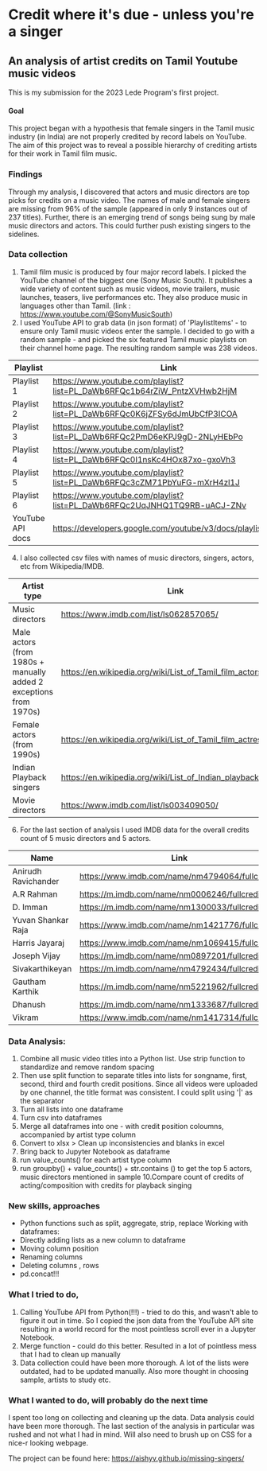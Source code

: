# Credit where it's due - unless you're a singer

## An analysis of artist credits on Tamil Youtube music videos

This is my submission for the 2023 Lede Program's first project. 

#### Goal
This project began with a hypothesis that female singers in the Tamil music industry (in India) are not properly credited by record labels on YouTube. The aim of this project was to reveal a possible hierarchy of crediting artists for their work in Tamil film music.

### Findings
Through my analysis, I discovered that actors and music directors are top picks for credits on a music video. The names of male and female singers are missing from 96% of the sample (appeared in only 9 instances out of 237 titles). Further, there is an emerging trend of songs being sung by male music directors and actors. This could further push existing singers to the sidelines. 

### Data collection
1. Tamil film music is produced by four major record labels. I picked the YouTube channel of the biggest one (Sony Music South). It publishes a wide variety of content such as music videos, movie trailers, music launches, teasers, live performances etc. They also produce music in languages other than Tamil. (link : https://www.youtube.com/@SonyMusicSouth)
2. I used YouTube API to grab data (in json format) of 'PlaylistItems' - to ensure only Tamil music videos enter the sample. I decided to go with a random sample - and picked the six featured Tamil music playlists on their channel home page. The resulting random sample was 238 videos.
   
  | Playlist | Link |
  |------|------| 
  | Playlist 1 | https://www.youtube.com/playlist?list=PL_DaWb6RFQc1b64rZiW_PntzXVHwb2HjM |
  | Playlist 2 | https://www.youtube.com/playlist?list=PL_DaWb6RFQc0K6jZFSy6dJmUbCfP3ICOA |
  | Playlist 3 | https://www.youtube.com/playlist?list=PL_DaWb6RFQc2PmD6eKPJ9gD-2NLyHEbPo |
  | Playlist 4 | https://www.youtube.com/playlist?list=PL_DaWb6RFQc0I1nsKc4HOx87xo-gxoVh3 |
  | Playlist 5 | https://www.youtube.com/playlist?list=PL_DaWb6RFQc3cZM71PbYuFG-mXrH4zl1J |
  | Playlist 6 | https://www.youtube.com/playlist?list=PL_DaWb6RFQc2UqJNHQ1TQ9RB-uACJ-ZNv |
  | YouTube API docs | https://developers.google.com/youtube/v3/docs/playlistItems |

4. I also collected csv files with names of music directors, singers, actors, etc from Wikipedia/IMDB.
   
  | Artist type | Link |
  |------|------| 
  | Music directors | https://www.imdb.com/list/ls062857065/ |
  | Male actors (from 1980s + manually added 2 exceptions from 1970s) | https://en.wikipedia.org/wiki/List_of_Tamil_film_actors |
  | Female actors (from 1990s) | https://en.wikipedia.org/wiki/List_of_Tamil_film_actresses |
  | Indian Playback singers | https://en.wikipedia.org/wiki/List_of_Indian_playback_singers |
  | Movie directors | https://www.imdb.com/list/ls003409050/ |

6. For the last section of analysis I used IMDB data for the overall credits count of 5 music directors and 5 actors.
   
  | Name | Link |
  |------|------| 
  | Anirudh Ravichander | https://www.imdb.com/name/nm4794064/fullcredits |
  | A.R Rahman | https://m.imdb.com/name/nm0006246/fullcredits |
  | D. Imman | https://m.imdb.com/name/nm1300033/fullcredits |
  | Yuvan Shankar Raja | https://www.imdb.com/name/nm1421776/fullcredits |
  | Harris Jayaraj | https://www.imdb.com/name/nm1069415/fullcredits |
  | Joseph Vijay | https://m.imdb.com/name/nm0897201/fullcredits |
  | Sivakarthikeyan | https://m.imdb.com/name/nm4792434/fullcredits |
  | Gautham Karthik | https://m.imdb.com/name/nm5221962/fullcredits |
  | Dhanush | https://m.imdb.com/name/nm1333687/fullcredits | 
  | Vikram | https://www.imdb.com/name/nm1417314/fullcredits |

### Data Analysis:
1. Combine all music video titles into a Python list. Use strip function to standardize and remove random spacing
2. Then use split function to separate titles into lists for songname, first, second, third and fourth credit positions. Since all videos were uploaded by one channel, the title format was consistent. I could split using '|' as the separator
3. Turn all lists into one dataframe
4. Turn csv into dataframes
5. Merge all dataframes into one - with credit position coloumns, accompanied by artist type column
6. Convert to xlsx > Clean up inconsistencies and blanks in excel
7. Bring back to Jupyter Notebook as dataframe
8. run value_counts() for each artist type column
9. run groupby() + value_counts() + str.contains () to get the top 5 actors, music directors mentioned in sample
10.Compare count of credits of acting/composition with credits for playback singing
   
### New skills, approaches
- Python functions such as split, aggregate, strip, replace
Working with dataframes:
- Directly adding lists as a new column to dataframe
- Moving column position
- Renaming columns
- Deleting columns , rows
- pd.concat!!!

### What I tried to do, 
1. Calling YouTube API from Python(!!!) - tried to do this, and wasn't able to figure it out in time. So I copied the json data from the YouTube API site resulting in a world record for the most pointless scroll ever in a Jupyter Notebook. 
2. Merge function - could do this better. Resulted in a lot of pointless mess that I had to clean up manually
3. Data collection could have been more thorough. A lot of the lists were outdated, had to be updated manually. Also more thought in choosing sample, artists to study etc.

### What I wanted to do, will probably do the next time
I spent too long on collecting and cleaning up the data. Data analysis could have been more thorough. The last section of the analysis in particular was rushed and not what I had in mind. Will also need to brush up on CSS for a nice-r looking webpage. 

The project can be found here: https://aishyv.github.io/missing-singers/
